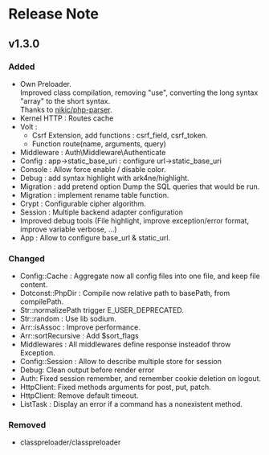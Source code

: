 # Release Note

## v1.3.0

### Added 
 - Own Preloader.  
 Improved class compilation, removing "use", converting the long syntax "array" to the short syntax.  
 Thanks to [nikic/php-parser](https://github.com/nikic/PHP-Parser).
 - Kernel HTTP : Routes cache
 - Volt :
    - Csrf Extension, add functions : csrf_field, csrf_token. 
    - Function route(name, arguments, query)
 - Middleware : Auth\Middleware\Authenticate
 - Config : app->static_base_uri : configure url->static_base_uri
 - Console : Allow force enable / disable color.
 - Debug : add syntax highlight with ark4ne/highlight.
 - Migration : add pretend option Dump the SQL queries that would be run.
 - Migration : implement rename table function.
 - Crypt : Configurable cipher algorithm.
 - Session : Multiple backend adapter configuration
 - Improved debug tools (File highlight, improve exception/error format, improve variable verbose, ...)
 - App : Allow to configure base_url & static_url.

### Changed 
 - Config::Cache : Aggregate now all config files into one file, and keep file content.
 - Dotconst::PhpDir : Compile now relative path to basePath, from compilePath.
 - Str::normalizePath trigger E_USER_DEPRECATED.
 - Str::random : Use lib sodium.
 - Arr::isAssoc : Improve performance.
 - Arr::sortRecursive : Add $sort_flags
 - Middlewares : All middlewares define response insteadof throw Exception.
 - Config::Session : Allow to describe multiple store for session
 - Debug: Clean output before render error
 - Auth: Fixed session remember, and remember cookie deletion on logout.
 - HttpClient: Fixed methods arguments for post, put, patch.
 - HttpClient: Remove default timeout.
 - ListTask : Display an error if a command has a nonexistent method.

### Removed
 - classpreloader/classpreloader